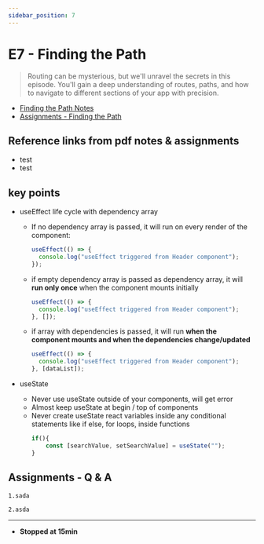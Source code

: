 ```yaml
---
sidebar_position: 7
---
```


# E7 - Finding the Path

> Routing can be mysterious, but we'll unravel the secrets in this episode. You'll gain a deep understanding of routes, paths, and how to navigate to different sections of your app with precision.

- [Finding the Path Notes](https://github.com/pravn27/reactjs-tech-doc/blob/master/docs/reactjs-course-tutorials/namaste-reactjs-course/readerDoc/E7-Finding-the-Path/E7-Finding-the-Path.pdf)
- [Assignments - Finding the Path](https://github.com/pravn27/reactjs-tech-doc/blob/master/docs/reactjs-course-tutorials/namaste-reactjs-course/readerDoc/E7-Finding-the-Path/Assignments-FindingThePath.pdf)

## Reference links from pdf notes & assignments

- test
- test

## key points

- useEffect life cycle with dependency array
  - If no dependency array is passed, it will run on every render of the component:
    ```javascript
    useEffect(() => {
      console.log("useEffect triggered from Header component");
    });
    ```
  - if empty dependency array is passed as dependency array, it will **run only once** when the component mounts initially
    ```javascript
    useEffect(() => {
      console.log("useEffect triggered from Header component");
    }, []);
    ```
  - if array with dependencies is passed, it will run **when the component mounts and when the dependencies change/updated**
    ```javascript
    useEffect(() => {
      console.log("useEffect triggered from Header component");
    }, [dataList]);
    ```
- useState

  - Never use useState outside of your components, will get error
  - Almost keep useState at begin / top of components
  - Never create useState react variables inside any conditional statements like if else, for loops, inside functions
    ```javascript
    if(){
        const [searchValue, setSearchValue] = useState("");
    }
    ```

## Assignments - Q & A

    1.sada

    2.asda

---

- **Stopped at 15min**
